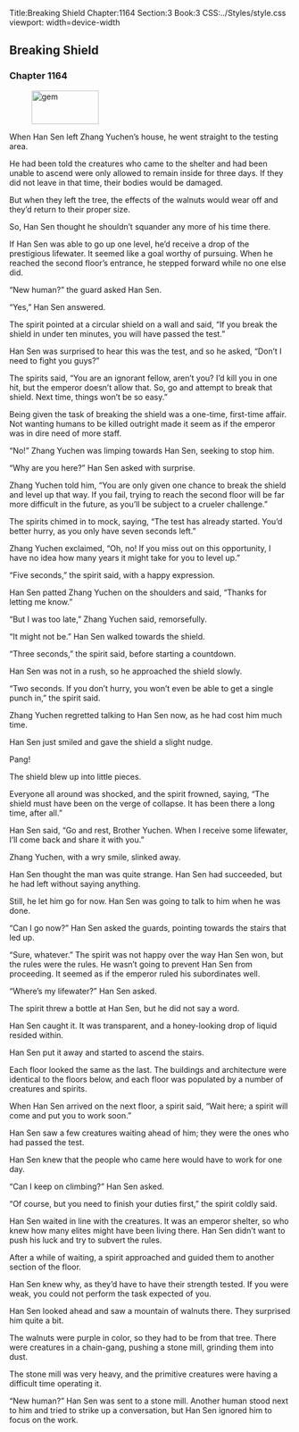 Title:Breaking Shield 
Chapter:1164 
Section:3 
Book:3 
CSS:../Styles/style.css 
viewport: width=device-width
  
## Breaking Shield
### Chapter 1164 
<figure>
	<img src="../Images/gem.gif" alt="gem" id="gem" width="120" height="60" />
</figure>
  

  
  When Han Sen left Zhang Yuchen’s house, he went straight to the testing area.

He had been told the creatures who came to the shelter and had been unable to ascend were only allowed to remain inside for three days. If they did not leave in that time, their bodies would be damaged.

But when they left the tree, the effects of the walnuts would wear off and they’d return to their proper size.

So, Han Sen thought he shouldn’t squander any more of his time there.

If Han Sen was able to go up one level, he’d receive a drop of the prestigious lifewater. It seemed like a goal worthy of pursuing. When he reached the second floor’s entrance, he stepped forward while no one else did.

“New human?” the guard asked Han Sen.

“Yes,” Han Sen answered.

The spirit pointed at a circular shield on a wall and said, “If you break the shield in under ten minutes, you will have passed the test.”

Han Sen was surprised to hear this was the test, and so he asked, “Don’t I need to fight you guys?”

The spirits said, “You are an ignorant fellow, aren’t you? I’d kill you in one hit, but the emperor doesn’t allow that. So, go and attempt to break that shield. Next time, things won’t be so easy.”

Being given the task of breaking the shield was a one-time, first-time affair. Not wanting humans to be killed outright made it seem as if the emperor was in dire need of more staff.

“No!” Zhang Yuchen was limping towards Han Sen, seeking to stop him.

“Why are you here?” Han Sen asked with surprise.

Zhang Yuchen told him, “You are only given one chance to break the shield and level up that way. If you fail, trying to reach the second floor will be far more difficult in the future, as you’ll be subject to a crueler challenge.”

The spirits chimed in to mock, saying, “The test has already started. You’d better hurry, as you only have seven seconds left.”

Zhang Yuchen exclaimed, “Oh, no! If you miss out on this opportunity, I have no idea how many years it might take for you to level up.”

“Five seconds,” the spirit said, with a happy expression.

Han Sen patted Zhang Yuchen on the shoulders and said, “Thanks for letting me know.”

“But I was too late,” Zhang Yuchen said, remorsefully.

“It might not be.” Han Sen walked towards the shield.

“Three seconds,” the spirit said, before starting a countdown.

Han Sen was not in a rush, so he approached the shield slowly.

“Two seconds. If you don’t hurry, you won’t even be able to get a single punch in,” the spirit said.

Zhang Yuchen regretted talking to Han Sen now, as he had cost him much time.

Han Sen just smiled and gave the shield a slight nudge.

Pang!

The shield blew up into little pieces.

Everyone all around was shocked, and the spirit frowned, saying, “The shield must have been on the verge of collapse. It has been there a long time, after all.”

Han Sen said, “Go and rest, Brother Yuchen. When I receive some lifewater, I’ll come back and share it with you.”

Zhang Yuchen, with a wry smile, slinked away.

Han Sen thought the man was quite strange. Han Sen had succeeded, but he had left without saying anything.

Still, he let him go for now. Han Sen was going to talk to him when he was done.

“Can I go now?” Han Sen asked the guards, pointing towards the stairs that led up.

“Sure, whatever.” The spirit was not happy over the way Han Sen won, but the rules were the rules. He wasn’t going to prevent Han Sen from proceeding. It seemed as if the emperor ruled his subordinates well.

“Where’s my lifewater?” Han Sen asked.

The spirit threw a bottle at Han Sen, but he did not say a word.

Han Sen caught it. It was transparent, and a honey-looking drop of liquid resided within.

Han Sen put it away and started to ascend the stairs.

Each floor looked the same as the last. The buildings and architecture were identical to the floors below, and each floor was populated by a number of creatures and spirits.

When Han Sen arrived on the next floor, a spirit said, “Wait here; a spirit will come and put you to work soon.”

Han Sen saw a few creatures waiting ahead of him; they were the ones who had passed the test.

Han Sen knew that the people who came here would have to work for one day.

“Can I keep on climbing?” Han Sen asked.

“Of course, but you need to finish your duties first,” the spirit coldly said.

Han Sen waited in line with the creatures. It was an emperor shelter, so who knew how many elites might have been living there. Han Sen didn’t want to push his luck and try to subvert the rules.

After a while of waiting, a spirit approached and guided them to another section of the floor.

Han Sen knew why, as they’d have to have their strength tested. If you were weak, you could not perform the task expected of you.

Han Sen looked ahead and saw a mountain of walnuts there. They surprised him quite a bit.

The walnuts were purple in color, so they had to be from that tree. There were creatures in a chain-gang, pushing a stone mill, grinding them into dust.

The stone mill was very heavy, and the primitive creatures were having a difficult time operating it.

“New human?” Han Sen was sent to a stone mill. Another human stood next to him and tried to strike up a conversation, but Han Sen ignored him to focus on the work.
